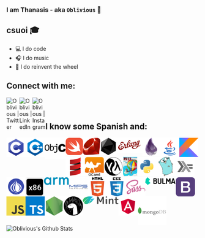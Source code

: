 ### I am Thanasis - aka `Oblivious` 👋

## csuoi 🎓
- 💻 I do code
- 🎧 I do music
- 🤔 I do reinvent the wheel

## Connect with me:

[<img align="left" alt="Oblivious | Twitter" width="34px" src="https://cdn.jsdelivr.net/npm/simple-icons@v3/icons/twitter.svg" />][twitter]
[<img align="left" alt="Oblivious | LinkedIn" width="34px" src="https://cdn.jsdelivr.net/npm/simple-icons@v3/icons/linkedin.svg" />][linkedin]
[<img align="left" alt="Oblivious | Instagram" width="34px" src="https://cdn.jsdelivr.net/npm/simple-icons@v3/icons/instagram.svg" />][instagram]

<br />
<br />

## I know some Spanish and:

<img align="left" height="50" src="https://github.com/Oblivious-Oblivious/Oblivious-Oblivious/blob/master/c.png" />
<img align="left" height="50" src="https://github.com/Oblivious-Oblivious/Oblivious-Oblivious/blob/master/c++.png">
<img align="left" height="55" src="https://github.com/Oblivious-Oblivious/Oblivious-Oblivious/blob/master/objective_c.png" />
<img align="left" height="45" src="https://raw.githubusercontent.com/github/explore/80688e429a7d4ef2fca1e82350fe8e3517d3494d/topics/swift/swift.png">
<img align="left" height="45" src="https://raw.githubusercontent.com/github/explore/80688e429a7d4ef2fca1e82350fe8e3517d3494d/topics/ruby/ruby.png">
<img align="left" height="45" src="https://github.com/Oblivious-Oblivious/Oblivious-Oblivious/blob/master/crystal.png" />
<img align="left" height="40" src="https://github.com/Oblivious-Oblivious/Oblivious-Oblivious/blob/master/erlang.png" />
<img align="left" height="47" src="https://github.com/Oblivious-Oblivious/Oblivious-Oblivious/blob/master/elixir.png" />
<img align="left" height="50" src="https://github.com/Oblivious-Oblivious/Oblivious-Oblivious/blob/master/java.png" />
<img align="left" height="50" src="https://github.com/Oblivious-Oblivious/Oblivious-Oblivious/blob/master/kotlin.png" />
<img align="left" height="50" src="https://github.com/Oblivious-Oblivious/Oblivious-Oblivious/blob/master/scala.png" />
<img align="left" height="50" src="https://raw.githubusercontent.com/github/explore/80688e429a7d4ef2fca1e82350fe8e3517d3494d/topics/ocaml/ocaml.png">
<img height="50" src="https://raw.githubusercontent.com/github/explore/80688e429a7d4ef2fca1e82350fe8e3517d3494d/topics/haskell/haskell.png">
<img align="left" height="50" src="https://raw.githubusercontent.com/github/explore/80688e429a7d4ef2fca1e82350fe8e3517d3494d/topics/lisp/lisp.png">
<img align="left" height="50" src="https://github.com/Oblivious-Oblivious/Oblivious-Oblivious/blob/master/smalltalk.jpeg" />
<img align="left" height="50" src="https://raw.githubusercontent.com/github/explore/80688e429a7d4ef2fca1e82350fe8e3517d3494d/topics/python/python.png">
<img align="left" height="50" src="https://github.com/Oblivious-Oblivious/Oblivious-Oblivious/blob/master/go.png" />
<img align="left" height="50" src="https://github.com/Oblivious-Oblivious/Oblivious-Oblivious/blob/master/perl.png" />
<img align="left" height="50" src="https://github.com/Oblivious-Oblivious/Oblivious-Oblivious/blob/master/assembly.png" />
<img align="left" height="20" src="https://github.com/Oblivious-Oblivious/Oblivious-Oblivious/blob/master/arm.png" />
<img align="left" height="50" src="https://github.com/Oblivious-Oblivious/Oblivious-Oblivious/blob/master/mips.png" />
<img align="left" height="50" src="https://raw.githubusercontent.com/github/explore/80688e429a7d4ef2fca1e82350fe8e3517d3494d/topics/html/html.png">
<img align="left" height="50" src="https://raw.githubusercontent.com/github/explore/80688e429a7d4ef2fca1e82350fe8e3517d3494d/topics/css/css.png">
<img align="left" height="50" src="https://raw.githubusercontent.com/github/explore/80688e429a7d4ef2fca1e82350fe8e3517d3494d/topics/sass/sass.png">
<img align="left" height="20" src="https://github.com/Oblivious-Oblivious/Oblivious-Oblivious/blob/master/bulma.png" />
<img align="left" height="50" src="https://raw.githubusercontent.com/github/explore/80688e429a7d4ef2fca1e82350fe8e3517d3494d/topics/bootstrap/bootstrap.png">
<img align="left" height="50" src="https://raw.githubusercontent.com/github/explore/80688e429a7d4ef2fca1e82350fe8e3517d3494d/topics/javascript/javascript.png">
<img align="left" height="50" src="https://raw.githubusercontent.com/github/explore/80688e429a7d4ef2fca1e82350fe8e3517d3494d/topics/typescript/typescript.png">
<img align="left" height="50" src="https://raw.githubusercontent.com/github/explore/80688e429a7d4ef2fca1e82350fe8e3517d3494d/topics/nodejs/nodejs.png">
<img align="left" height="50" src="https://github.com/Oblivious-Oblivious/Oblivious-Oblivious/blob/master/deno.png" />
<img align="left" height="20" src="https://github.com/Oblivious-Oblivious/Oblivious-Oblivious/blob/master/mint.png" />
<img align="left" height="50" src="https://raw.githubusercontent.com/github/explore/80688e429a7d4ef2fca1e82350fe8e3517d3494d/topics/angular/angular.png">
<img align="left" height="75" src="https://raw.githubusercontent.com/github/explore/80688e429a7d4ef2fca1e82350fe8e3517d3494d/topics/mongodb/mongodb.png">

<br />
<br />

<img align="left" alt="Oblivious's Github Stats" src="https://github-readme-stats.vercel.app/api?username=Oblivious-Oblivious&show_icons=true&hide_border=true" />

[twitter]: https://www.twitter.com/itsoblivious99
[linkedin]: https://www.linkedin.com/in/thanassis-papapostolou-593784155/
[instagram]: https://www.instagram.com/thanasis_papap/

